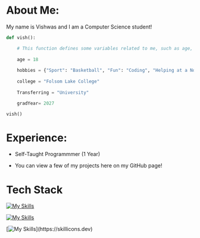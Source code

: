  # About Me:

My name is Vishwas and I am a Computer Science student!

```python
def vish():

    # This function defines some variables related to me, such as age, hobbies, college, graduation year, and transferring status.
    
    age = 18
        
    hobbies = {"Sport": "Basketball", "Fun": "Coding", "Helping at a Non-Profit Organization": "BAPS Charities"}
        
    college = "Folsom Lake College"
        
    Transferring = "University"

    gradYear= 2027

vish()
```
# Experience:

* Self-Taught Programmmer (1 Year) 
    
* You can view a few of my projects here on my GitHub page!

# Tech Stack
[![My Skills](https://skillicons.dev/icons?i=js,html,css,tailwind,react)](https://skillicons.dev)

[![My Skills](https://skillicons.dev/icons?i=py,cpp,lua,vscode,git,replit,discord)](https://skillicons.dev)

[![My Skills](https://skillicons.dev/icons?i=unity,ps,)](https://skillicons.dev)
